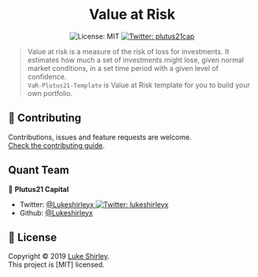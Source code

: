 <h1 align="center">Value at Risk</h1>
<p align="center">
    <img alt="License: MIT" src="https://img.shields.io/badge/license-MIT-yellow.svg" target="_blank" />
  </a>
  <a href="https://twitter.com/plutus21cap">
    <img alt="Twitter: plutus21cap" src="https://img.shields.io/twitter/follow/plutus21cap.svg?style=social" target="_blank" />
  </a>
</p>

> Value at risk is a measure of the risk of loss for investments. It estimates how much a set of investments might lose, given normal market conditions, in a set time period with a given level of confidence.<br /> `VaR-Plutus21-Template` is Value at Risk template for you to build your own portfolio.

## 🤝 Contributing

Contributions, issues and feature requests are welcome.<br />
[Check the contributing guide](./CONTRIBUTING.md).<br />

## Quant Team

👤 **Plutus21 Capital**

- Twitter: [@Lukeshirleyx](https://twitter.com/Lukeshirleyx)<a href="https://twitter.com/lukeshirleyx">
    <img alt="Twitter: lukeshirleyx" src="https://img.shields.io/twitter/follow/lukeshirleyx.svg?style=social" target="_blank" />
  </a>
- Github: [@Lukeshirleyx](https://github.com/Lukeshirleyx)


## 📝 License

Copyright © 2019 [Luke Shirley](https://github.com/Lukeshirleyx).<br />
This project is [MIT] licensed.

